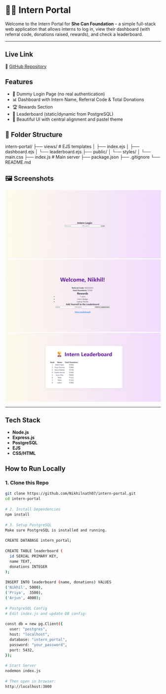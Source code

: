 # 👩‍💻 Intern Portal

Welcome to the Intern Portal for **She Can Foundation** – a simple full-stack web application that allows interns to log in, view their dashboard (with referral code, donations raised, rewards), and check a leaderboard.

---

 ## Live Link
 
📌 [GitHub Repository](https://github.com/Nikhilnath07/intern-portal)


##  Features

- 🔐 Dummy Login Page (no real authentication)
- 📊 Dashboard with Intern Name, Referral Code & Total Donations
- 🏆 Rewards Section
- 🏅 Leaderboard (static/dynamic from PostgreSQL)
- 🎨 Beautiful UI with central alignment and pastel theme

## 📁 Folder Structure
intern-portal/
├── views/ # EJS templates
│ ├── index.ejs 
│ ├── dashboard.ejs 
│ └── leaderboard.ejs 
├── public/
│ └── styles/
│ └── main.css 
├── index.js # Main server
├── package.json
├── .gitignore
└── README.md

## 🖼 Screenshots
![Login Page](screenshots/login.png)
![Dashboard](screenshots/dashboard.png)
![leaderboard](screenshots/leaderboard.png)


---

## Tech Stack

- **Node.js**
- **Express.js**
- **PostgreSQL**
- **EJS**
- **CSS/HTML**

##  How to Run Locally

### 1. Clone this Repo

```bash
git clone https://github.com/Nikhilnath07/intern-portal.git
cd intern-portal

# 2. Install Dependencies
npm install

# 3. Setup PostgreSQL
Make sure PostgreSQL is installed and running.

CREATE DATABASE intern_portal;

CREATE TABLE leaderboard (
  id SERIAL PRIMARY KEY,
  name TEXT,
  donations INTEGER
);

INSERT INTO leaderboard (name, donations) VALUES
('Nikhil', 5000),
('Priya',  3500),
('Arjun', 4000);

# PostgreSQL Config
# Edit index.js and update DB config:

const db = new pg.Client({
  user: "postgres",
  host: "localhost",
  database: "intern_portal",
  password: "your_password",
  port: 5432,
});

# Start Server
nodemon index.js

# Then open in browser:
http://localhost:3000
